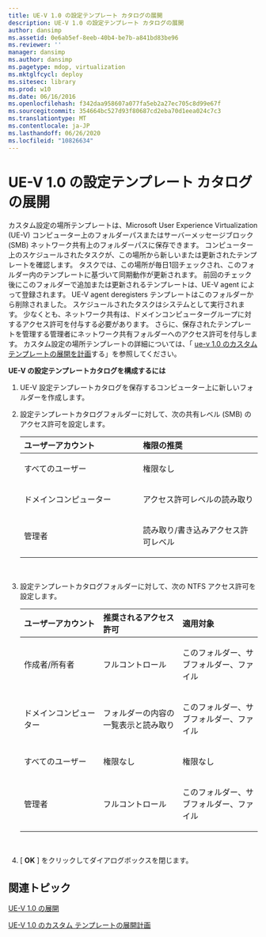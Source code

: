 ```yaml
---
title: UE-V 1.0 の設定テンプレート カタログの展開
description: UE-V 1.0 の設定テンプレート カタログの展開
author: dansimp
ms.assetid: 0e6ab5ef-8eeb-40b4-be7b-a841bd83be96
ms.reviewer: ''
manager: dansimp
ms.author: dansimp
ms.pagetype: mdop, virtualization
ms.mktglfcycl: deploy
ms.sitesec: library
ms.prod: w10
ms.date: 06/16/2016
ms.openlocfilehash: f342daa958607a077fa5eb2a27ec705c8d99e67f
ms.sourcegitcommit: 354664bc527d93f80687cd2eba70d1eea024c7c3
ms.translationtype: MT
ms.contentlocale: ja-JP
ms.lasthandoff: 06/26/2020
ms.locfileid: "10826634"
---
```

# UE-V 1.0 の設定テンプレート カタログの展開


カスタム設定の場所テンプレートは、Microsoft User Experience Virtualization (UE-V) コンピューター上のフォルダーパスまたはサーバーメッセージブロック (SMB) ネットワーク共有上のフォルダーパスに保存できます。 コンピューター上のスケジュールされたタスクが、この場所から新しいまたは更新されたテンプレートを確認します。 タスクでは、この場所が毎日1回チェックされ、このフォルダー内のテンプレートに基づいて同期動作が更新されます。 前回のチェック後にこのフォルダーで追加または更新されるテンプレートは、UE-V agent によって登録されます。 UE-V agent deregisters テンプレートはこのフォルダーから削除されました。 スケジュールされたタスクはシステムとして実行されます。 少なくとも、ネットワーク共有は、ドメインコンピューターグループに対するアクセス許可を付与する必要があります。 さらに、保存されたテンプレートを管理する管理者にネットワーク共有フォルダーへのアクセス許可を付与します。 カスタム設定の場所テンプレートの詳細については、「 [ue-v 1.0 のカスタムテンプレートの展開を計画](planning-for-custom-template-deployment-for-ue-v-10.md)する」を参照してください。

**UE-V の設定テンプレートカタログを構成するには**

1.  UE-V 設定テンプレートカタログを保存するコンピューター上に新しいフォルダーを作成します。

2.  設定テンプレートカタログフォルダーに対して、次の共有レベル (SMB) のアクセス許可を設定します。

    <table>
    <colgroup>
    <col width="50%" />
    <col width="50%" />
    </colgroup>
    <thead>
    <tr class="header">
    <th align="left"><strong>ユーザーアカウント</strong></th>
    <th align="left"><strong>権限の推奨</strong></th>
    </tr>
    </thead>
    <tbody>
    <tr class="odd">
    <td align="left"><p>すべてのユーザー</p></td>
    <td align="left"><p>権限なし</p></td>
    </tr>
    <tr class="even">
    <td align="left"><p>ドメインコンピューター</p></td>
    <td align="left"><p>アクセス許可レベルの読み取り</p></td>
    </tr>
    <tr class="odd">
    <td align="left"><p>管理者</p></td>
    <td align="left"><p>読み取り/書き込みアクセス許可レベル</p></td>
    </tr>
    </tbody>
    </table>

     

3.  設定テンプレートカタログフォルダーに対して、次の NTFS アクセス許可を設定します。

    <table>
    <colgroup>
    <col width="33%" />
    <col width="33%" />
    <col width="33%" />
    </colgroup>
    <thead>
    <tr class="header">
    <th align="left">ユーザーアカウント</th>
    <th align="left">推奨されるアクセス許可</th>
    <th align="left">適用対象</th>
    </tr>
    </thead>
    <tbody>
    <tr class="odd">
    <td align="left"><p>作成者/所有者</p></td>
    <td align="left"><p>フルコントロール</p></td>
    <td align="left"><p>このフォルダー、サブフォルダー、ファイル</p></td>
    </tr>
    <tr class="even">
    <td align="left"><p>ドメインコンピューター</p></td>
    <td align="left"><p>フォルダーの内容の一覧表示と読み取り</p></td>
    <td align="left"><p>このフォルダー、サブフォルダー、ファイル</p></td>
    </tr>
    <tr class="odd">
    <td align="left"><p>すべてのユーザー</p></td>
    <td align="left"><p>権限なし</p></td>
    <td align="left"><p>権限なし</p></td>
    </tr>
    <tr class="even">
    <td align="left"><p>管理者</p></td>
    <td align="left"><p>フルコントロール</p></td>
    <td align="left"><p>このフォルダー、サブフォルダー、ファイル</p></td>
    </tr>
    </tbody>
    </table>

     

4.  [ **OK** ] をクリックしてダイアログボックスを閉じます。

## 関連トピック


[UE-V 1.0 の展開](deploying-ue-v-10.md)

[UE-V 1.0 のカスタム テンプレートの展開計画](planning-for-custom-template-deployment-for-ue-v-10.md)

 

 





